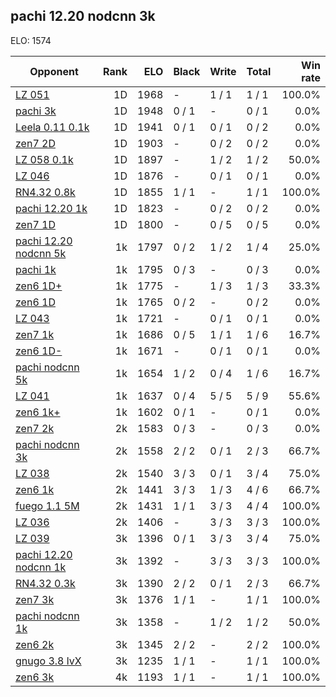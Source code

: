 ## pachi 12.20 nodcnn 3k ##

ELO: 1574

Opponent | Rank | ELO | Black | Write | Total | Win rate
---------|-----:|----:|-------|-------|-------|-------:
[LZ 051](LZ%20051.md) | 1D | 1968 | - | 1 / 1 | 1 / 1 | 100.0%
[pachi 3k](pachi%203k.md) | 1D | 1948 | 0 / 1 | - | 0 / 1 | 0.0%
[Leela 0.11 0.1k](Leela%200.11%200.1k.md) | 1D | 1941 | 0 / 1 | 0 / 1 | 0 / 2 | 0.0%
[zen7 2D](zen7%202D.md) | 1D | 1903 | - | 0 / 2 | 0 / 2 | 0.0%
[LZ 058 0.1k](LZ%20058%200.1k.md) | 1D | 1897 | - | 1 / 2 | 1 / 2 | 50.0%
[LZ 046](LZ%20046.md) | 1D | 1876 | - | 0 / 1 | 0 / 1 | 0.0%
[RN4.32 0.8k](RN4.32%200.8k.md) | 1D | 1855 | 1 / 1 | - | 1 / 1 | 100.0%
[pachi 12.20 1k](pachi%2012.20%201k.md) | 1D | 1823 | - | 0 / 2 | 0 / 2 | 0.0%
[zen7 1D](zen7%201D.md) | 1D | 1800 | - | 0 / 5 | 0 / 5 | 0.0%
[pachi 12.20 nodcnn 5k](pachi%2012.20%20nodcnn%205k.md) | 1k | 1797 | 0 / 2 | 1 / 2 | 1 / 4 | 25.0%
[pachi 1k](pachi%201k.md) | 1k | 1795 | 0 / 3 | - | 0 / 3 | 0.0%
[zen6 1D+](zen6%201D+.md) | 1k | 1775 | - | 1 / 3 | 1 / 3 | 33.3%
[zen6 1D](zen6%201D.md) | 1k | 1765 | 0 / 2 | - | 0 / 2 | 0.0%
[LZ 043](LZ%20043.md) | 1k | 1721 | - | 0 / 1 | 0 / 1 | 0.0%
[zen7 1k](zen7%201k.md) | 1k | 1686 | 0 / 5 | 1 / 1 | 1 / 6 | 16.7%
[zen6 1D-](zen6%201D-.md) | 1k | 1671 | - | 0 / 1 | 0 / 1 | 0.0%
[pachi nodcnn 5k](pachi%20nodcnn%205k.md) | 1k | 1654 | 1 / 2 | 0 / 4 | 1 / 6 | 16.7%
[LZ 041](LZ%20041.md) | 1k | 1637 | 0 / 4 | 5 / 5 | 5 / 9 | 55.6%
[zen6 1k+](zen6%201k+.md) | 1k | 1602 | 0 / 1 | - | 0 / 1 | 0.0%
[zen7 2k](zen7%202k.md) | 2k | 1583 | 0 / 3 | - | 0 / 3 | 0.0%
[pachi nodcnn 3k](pachi%20nodcnn%203k.md) | 2k | 1558 | 2 / 2 | 0 / 1 | 2 / 3 | 66.7%
[LZ 038](LZ%20038.md) | 2k | 1540 | 3 / 3 | 0 / 1 | 3 / 4 | 75.0%
[zen6 1k](zen6%201k.md) | 2k | 1441 | 3 / 3 | 1 / 3 | 4 / 6 | 66.7%
[fuego 1.1 5M](fuego%201.1%205M.md) | 2k | 1431 | 1 / 1 | 3 / 3 | 4 / 4 | 100.0%
[LZ 036](LZ%20036.md) | 2k | 1406 | - | 3 / 3 | 3 / 3 | 100.0%
[LZ 039](LZ%20039.md) | 3k | 1396 | 0 / 1 | 3 / 3 | 3 / 4 | 75.0%
[pachi 12.20 nodcnn 1k](pachi%2012.20%20nodcnn%201k.md) | 3k | 1392 | - | 3 / 3 | 3 / 3 | 100.0%
[RN4.32 0.3k](RN4.32%200.3k.md) | 3k | 1390 | 2 / 2 | 0 / 1 | 2 / 3 | 66.7%
[zen7 3k](zen7%203k.md) | 3k | 1376 | 1 / 1 | - | 1 / 1 | 100.0%
[pachi nodcnn 1k](pachi%20nodcnn%201k.md) | 3k | 1358 | - | 1 / 2 | 1 / 2 | 50.0%
[zen6 2k](zen6%202k.md) | 3k | 1345 | 2 / 2 | - | 2 / 2 | 100.0%
[gnugo 3.8 lvX](gnugo%203.8%20lvX.md) | 3k | 1235 | 1 / 1 | - | 1 / 1 | 100.0%
[zen6 3k](zen6%203k.md) | 4k | 1193 | 1 / 1 | - | 1 / 1 | 100.0%
